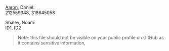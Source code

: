 [Aaron](https://github.com/aaroniz-bgu), Daniel: <br>
212559348, 318645058

Shalev, Noam: <br>
ID1, ID2

> Note: this file should not be visible on your public profile on GitHub as it contains sensitive information,

